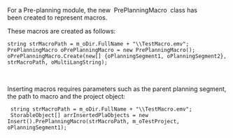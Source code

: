 For a Pre-planning module, the new  PrePlanningMacro  class has been created to represent macros.

These macros are created as follows:

 ``` 
 string strMacroPath = m_oDir.FullName + "\\TestMacro.emv";
 PrePlanningMacro oPrePlanningMacro = new PrePlanningMacro();
 oPrePlanningMacro.Create(new[] {oPlanningSegment1, oPlanningSegment2}, strMacroPath, oMultiLangString);
 ``` 

                   

Inserting macros requires parameters such as the parent planning segment, the path to macro and the project object:

``` 
 string strMacroPath = m_oDir.FullName + "\\TestMacro.emv";
 StorableObject[] arrInsertedPlaObjects = new Insert().PrePlanningMacro(strMacroPath, m_oTestProject, oPlanningSegment1);
 ``` 